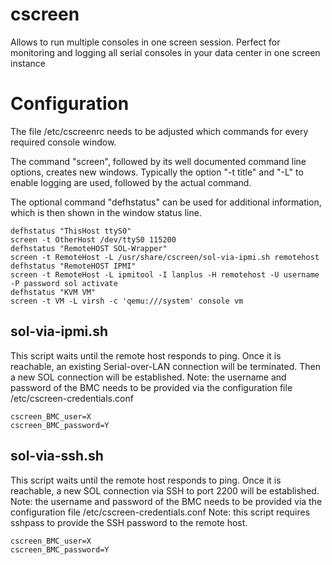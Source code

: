 # cscreen
Allows to run multiple consoles in one screen session. Perfect for monitoring and logging all serial consoles in your data center in one screen instance

# Configuration

The file /etc/cscreenrc needs to be adjusted which commands for every required console window.

The command "screen", followed by its well documented command line options, creates new windows.
Typically the option "-t title" and "-L" to enable logging are used, followed by the actual command.

The optional command "defhstatus" can be used for additional information, which is then shown in the window status line.

````
defhstatus "ThisHost ttyS0"
screen -t OtherHost /dev/ttyS0 115200
defhstatus "RemoteHOST SOL-Wrapper"
screen -t RemoteHost -L /usr/share/cscreen/sol-via-ipmi.sh remotehost
defhstatus "RemoteHOST IPMI"
screen -t RemoteHost -L ipmitool -I lanplus -H remotehost -U username -P password sol activate
defhstatus "KVM VM"
screen -t VM -L virsh -c 'qemu:///system' console vm
````

## sol-via-ipmi.sh

This script waits until the remote host responds to ping.
Once it is reachable, an existing Serial-over-LAN connection will be terminated.
Then a new SOL connection will be established.
Note: the username and password of the BMC needs to be provided via the configuration file /etc/cscreen-credentials.conf

````
cscreen_BMC_user=X
cscreen_BMC_password=Y
````

## sol-via-ssh.sh

This script waits until the remote host responds to ping.
Once it is reachable, a new SOL connection via SSH to port 2200 will be established.
Note: the username and password of the BMC needs to be provided via the configuration file /etc/cscreen-credentials.conf
Note: this script requires sshpass to provide the SSH password to the remote host.

````
cscreen_BMC_user=X
cscreen_BMC_password=Y
````

